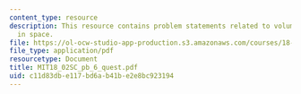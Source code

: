 ```yaml
---
content_type: resource
description: This resource contains problem statements related to volumes and determinants
  in space.
file: https://ol-ocw-studio-app-production.s3.amazonaws.com/courses/18-02sc-multivariable-calculus-fall-2010/c11d83dbe117bd6ab41be2e8bc923194_MIT18_02SC_pb_6_quest.pdf
file_type: application/pdf
resourcetype: Document
title: MIT18_02SC_pb_6_quest.pdf
uid: c11d83db-e117-bd6a-b41b-e2e8bc923194
---
```

